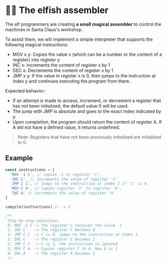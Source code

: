 # 👩‍💻 The elfish assembler

The elf programmers are creating **a small magical assembler** to control the machines in Santa Claus's workshop.

To assist them, we will implement a simple interpreter that supports the following magical instructions:

* MOV x y: Copies the value x (which can be a number or the content of a register) into register y
* INC x: Increments the content of register x by 1
* DEC x: Decrements the content of register x by 1
* JMP x y: If the value in register x is 0, then jumps to the instruction at index y and continues executing the program from there.

Expected behavior:

* If an attempt is made to access, increment, or decrement a register that has not been initialized, the default value 0 will be used.
* The jump with JMP is absolute and goes to the exact index indicated by y.
* Upon completion, the program should return the content of register A. If A did not have a defined value, it returns undefined.

> Note: Registers that have not been previously initialized are initialized to 0.

## Example 

```javascript
const instructions = [
  'MOV -1 C', // copies -1 to register 'C',
  'INC C', // increments the value of register 'C'
  'JMP C 1', // jumps to the instruction at index 1 if 'C' is 0
  'MOV C A', // copies register 'C' to register 'A',
  'INC A' // increments the value of register 'A'
]

compile(instructions) // -> 2

/**
 Step-by-step execution:
 0: MOV -1 C -> The register C receives the value -1
 1: INC C    -> The register C becomes 0
 2: JMP C 1  -> C is 0, jumps to the instruction at index 1
 1: INC C    -> The register C becomes 1
 2: JMP C 1  -> C is 1, the instruction is ignored
 3: MOV C A  -> Copies register C to A. Now A is 1
 4: INC A    -> The register A becomes 2
 */
```